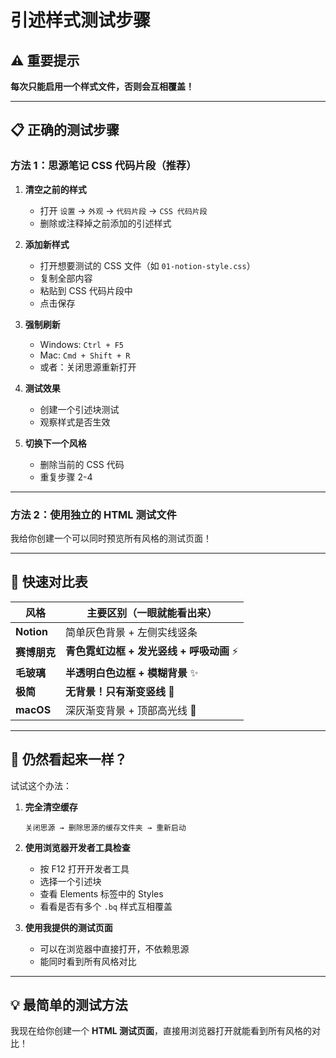 # 引述样式测试步骤

## ⚠️ 重要提示

**每次只能启用一个样式文件，否则会互相覆盖！**

---

## 📋 正确的测试步骤

### 方法 1：思源笔记 CSS 代码片段（推荐）

1. **清空之前的样式**
   - 打开 `设置` → `外观` → `代码片段` → `CSS 代码片段`
   - 删除或注释掉之前添加的引述样式

2. **添加新样式**
   - 打开想要测试的 CSS 文件（如 `01-notion-style.css`）
   - 复制全部内容
   - 粘贴到 CSS 代码片段中
   - 点击保存

3. **强制刷新**
   - Windows: `Ctrl + F5`
   - Mac: `Cmd + Shift + R`
   - 或者：关闭思源重新打开

4. **测试效果**
   - 创建一个引述块测试
   - 观察样式是否生效

5. **切换下一个风格**
   - 删除当前的 CSS 代码
   - 重复步骤 2-4

---

### 方法 2：使用独立的 HTML 测试文件

我给你创建一个可以同时预览所有风格的测试页面！

---

## 🎯 快速对比表

| 风格 | 主要区别（一眼就能看出来） |
|------|---------------------------|
| **Notion** | 简单灰色背景 + 左侧实线竖条 |
| **赛博朋克** | **青色霓虹边框 + 发光竖线 + 呼吸动画** ⚡ |
| **毛玻璃** | **半透明白色边框 + 模糊背景** ✨ |
| **极简** | **无背景！只有渐变竖线** 📏 |
| **macOS** | 深灰渐变背景 + 顶部高光线 🍎 |

---

## 🐛 仍然看起来一样？

试试这个办法：

1. **完全清空缓存**
   ```
   关闭思源 → 删除思源的缓存文件夹 → 重新启动
   ```

2. **使用浏览器开发者工具检查**
   - 按 F12 打开开发者工具
   - 选择一个引述块
   - 查看 Elements 标签中的 Styles
   - 看看是否有多个 `.bq` 样式互相覆盖

3. **使用我提供的测试页面**
   - 可以在浏览器中直接打开，不依赖思源
   - 能同时看到所有风格对比

---

## 💡 最简单的测试方法

我现在给你创建一个 **HTML 测试页面**，直接用浏览器打开就能看到所有风格的对比！

